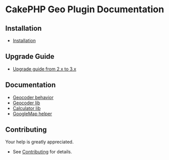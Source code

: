 # CakePHP Geo Plugin Documentation

## Installation
* [Installation](Install.md)

## Upgrade Guide
* [Upgrade guide from 2.x to 3.x](Upgrade.md)

## Documentation
* [Geocoder behavior](Behavior/Geocoder.md)
* [Geocoder lib](Geocoder/Geocoder.md)
* [Calculator lib](Geocoder/Calculator.md)
* [GoogleMap helper](Helper/GoogleMap.md)

## Contributing
Your help is greatly appreciated.

* See [Contributing](Contributing.md) for details.
